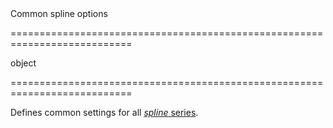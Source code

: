 <!--**
/*-------------------------------------------
    Auto-generated file. Do not modify.
-------------------------------------------

**-->
<!--d-->Common spline options<!--/d-->
===========================================================================
<!--type-->object<!--/type-->
===========================================================================

<!--shortDescription-->
Defines common settings for all [*spline* series](/Documentation/ApiReference/Data_Visualization_Widgets/dxChart/Series_Types/SplineSeries/).
<!--/shortDescription-->

<!--fullDescription-->

<!--/fullDescription-->